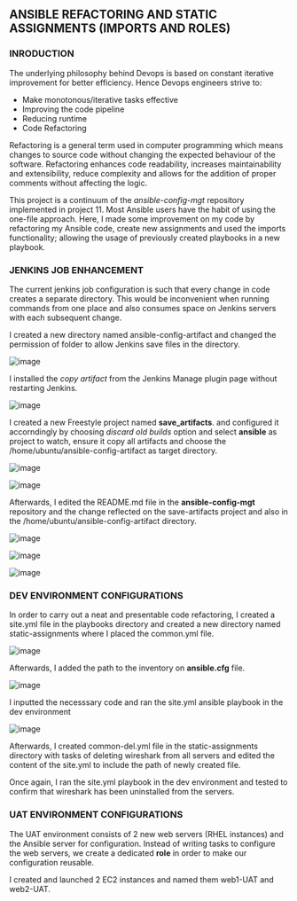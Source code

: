## ANSIBLE REFACTORING AND STATIC ASSIGNMENTS (IMPORTS AND ROLES)

### INRODUCTION
The underlying philosophy behind Devops is based on constant iterative improvement for better efficiency. Hence Devops engineers strive to:
* Make  monotonous/iterative tasks effective 
* Improving the code pipeline
* Reducing runtime
* Code Refactoring

Refactoring is a general term used in computer programming which means changes to source code without changing the expected behaviour of the software. Refactoring enhances code readability, increases maintainability and extensibility, reduce complexity and allows for the addition of proper comments without affecting the logic.

This project is a continuum of the *ansible-config-mgt* repository implemented in project 11. Most Ansible users have the habit of using the one-file approach. Here, I made some improvement on my code by refactoring my Ansible code, create new assignments and used the imports functionality; allowing the usage of previously created playbooks in a new playbook. 

### JENKINS JOB ENHANCEMENT
The current jenkins job configuration is such that every change in code creates a separate directory. This would be inconvenient when running commands from one place and also consumes space on Jenkins servers with each subsequent change.

I created a new directory named ansible-config-artifact and changed the permission of folder to allow Jenkins save files in the directory. 

![image](images/img1.png)

I installed the *copy artifact* from the Jenkins Manage plugin page without restarting Jenkins.

![image](images/img2.png)

I created a new Freestyle project named **save_artifacts**. and configured it accorndingly by choosing *discard old builds* option and select **ansible** as project to watch, ensure it copy all artifacts and choose the /home/ubuntu/ansible-config-artifact as target directory.

![image](images/img3.png)

![image](images/img4.png)


Afterwards, I edited the README.md file in the **ansible-config-mgt** repository and the change reflected on the save-artifacts project and also in the /home/ubuntu/ansible-config-artifact directory.

![image](images/img5.png)


![image](images/img6.png)


![image](images/img7.png)


### DEV ENVIRONMENT CONFIGURATIONS
In order to carry out a neat and presentable code refactoring, I created a site.yml file in the playbooks directory and created a new directory named static-assignments where I placed the common.yml file. 

![image](images/img8.png)

Afterwards, I added the path to the inventory on **ansible.cfg** file.

![image](images/img9.png)


I inputted the necesssary code and ran the site.yml ansible playbook in the dev environment

![image](images/img11.png)



Afterwards, I created common-del.yml file in the static-assignments directory with tasks of deleting wireshark from all servers and edited the content of the site.yml to include the path of newly created file. 

Once again, I ran the site.yml playbook in the dev environment and tested to confirm that wireshark has been uninstalled from the servers.

### UAT ENVIRONMENT CONFIGURATIONS
The UAT environment consists of 2 new web servers (RHEL instances) and the Ansible server for configuration. Instead of writing tasks to configure the web servers, we create a dedicated **role** in order to make our configuration reusable.

I created and launched 2 EC2 instances and named them web1-UAT and web2-UAT.













